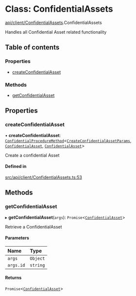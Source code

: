 # Class: ConfidentialAssets

[api/client/ConfidentialAssets](../wiki/api.client.ConfidentialAssets).ConfidentialAssets

Handles all Confidential Asset related functionality

## Table of contents

### Properties

- [createConfidentialAsset](../wiki/api.client.ConfidentialAssets.ConfidentialAssets#createconfidentialasset)

### Methods

- [getConfidentialAsset](../wiki/api.client.ConfidentialAssets.ConfidentialAssets#getconfidentialasset)

## Properties

### createConfidentialAsset

• **createConfidentialAsset**: [`ConfidentialProcedureMethod`](../wiki/types.ConfidentialProcedureMethod)<[`CreateConfidentialAssetParams`](../wiki/api.entities.ConfidentialAsset.types.CreateConfidentialAssetParams), [`ConfidentialAsset`](../wiki/api.entities.ConfidentialAsset.ConfidentialAsset), [`ConfidentialAsset`](../wiki/api.entities.ConfidentialAsset.ConfidentialAsset)\>

Create a confidential Asset

#### Defined in

[src/api/client/ConfidentialAssets.ts:53](https://github.com/PolymeshAssociation/polymesh-private-sdk/blob/297c67ce/src/api/client/ConfidentialAssets.ts#L53)

## Methods

### getConfidentialAsset

▸ **getConfidentialAsset**(`args`): `Promise`<[`ConfidentialAsset`](../wiki/api.entities.ConfidentialAsset.ConfidentialAsset)\>

Retrieve a ConfidentialAsset

#### Parameters

| Name | Type |
| :------ | :------ |
| `args` | `Object` |
| `args.id` | `string` |

#### Returns

`Promise`<[`ConfidentialAsset`](../wiki/api.entities.ConfidentialAsset.ConfidentialAsset)\>
